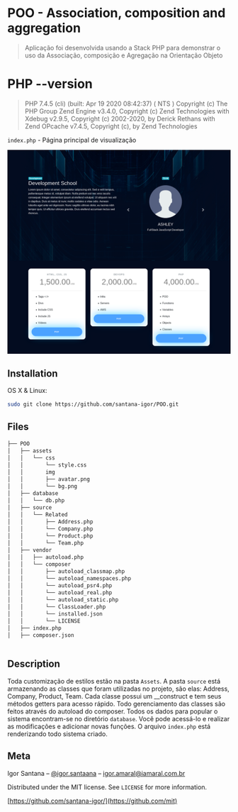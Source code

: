 # POO - Association, composition and aggregation
> Aplicação foi desenvolvida usando a Stack PHP para demonstrar o uso da Associação, composição e Agregação na Orientação Objeto

# PHP --version
> PHP 7.4.5 (cli) (built: Apr 19 2020 08:42:37) ( NTS )
Copyright (c) The PHP Group
Zend Engine v3.4.0, Copyright (c) Zend Technologies
    with Xdebug v2.9.5, Copyright (c) 2002-2020, by Derick Rethans
    with Zend OPcache v7.4.5, Copyright (c), by Zend Technologies


`index.php` - Página principal de visualização

![](header.png)

## Installation

OS X & Linux:

```sh
sudo git clone https://github.com/santana-igor/POO.git
```


## Files

```
├── POO
│   ├── assets
│   │   └── css
│   │       └── style.css
│   │       img
│   │       ├── avatar.png
│   │       └── bg.png
│   ├── database
│   │   └── db.php
│   ├── source
│   │   └── Related
│   │       ├── Address.php
│   │       └── Company.php
│   │       └── Product.php
│   │       └── Team.php
│   ├── vendor
│   │   ├── autoload.php
│   │   └── composer
│   │       ├── autoload_classmap.php
│   │       └── autoload_namespaces.php
│   │       └── autoload_psr4.php
│   │       └── autoload_real.php
│   │       └── autoload_static.php
│   │       └── ClassLoader.php
│   │       └── installed.json
│   │       └── LICENSE
│   ├── index.php
│   ├── composer.json


```

## Description

Toda customização de estilos estão na pasta `Assets`. A pasta `source` está armazenando as classes que foram utilizadas no projeto, são elas: Address, Company, Product, Team. Cada classe possui um __construct e tem seus métodos getters para acesso rápido. Todo gerenciamento das classes são feitos através do autoload do composer. Todos os dados para popular o sistema encontram-se no diretório `database`. Você pode acessá-lo e realizar as modificações e adicionar novas funções. O arquivo `index.php` está renderizando todo sistema criado.

## Meta

Igor Santana – [@igor.santaana](https://instagram.com/igor.santaana) – igor.amaral@iamaral.com.br

Distributed under the MIT license. See ``LICENSE`` for more information.

[https://github.com/santana-igor/](https://github.com/mit)

<!-- Markdown link & img dfn's -->
[npm-image]: https://img.shields.io/npm/v/datadog-metrics.svg?style=flat-square
[npm-url]: https://npmjs.org/package/datadog-metrics
[npm-downloads]: https://img.shields.io/npm/dm/datadog-metrics.svg?style=flat-square
[travis-image]: https://img.shields.io/travis/dbader/node-datadog-metrics/master.svg?style=flat-square
[travis-url]: https://travis-ci.org/dbader/node-datadog-metrics
[wiki]: https://github.com/yourname/yourproject/wiki
